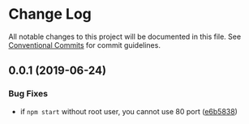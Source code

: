 # Change Log

All notable changes to this project will be documented in this file.
See [Conventional Commits](https://conventionalcommits.org) for commit guidelines.

## 0.0.1 (2019-06-24)


### Bug Fixes

* if `npm start` without root user, you cannot use 80 port ([e6b5838](http://github.com/ndxbn/ndxbn/packages/hello/commit/e6b5838))
